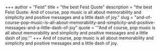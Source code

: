 +++
author = "Feist"
title = "the best Feist Quote"
description = "the best Feist Quote: And of course, pop music is all about memorability and simplicity and positive messages and a little dash of joy."
slug = "and-of-course-pop-music-is-all-about-memorability-and-simplicity-and-positive-messages-and-a-little-dash-of-joy"
quote = '''And of course, pop music is all about memorability and simplicity and positive messages and a little dash of joy.'''
+++
And of course, pop music is all about memorability and simplicity and positive messages and a little dash of joy.
